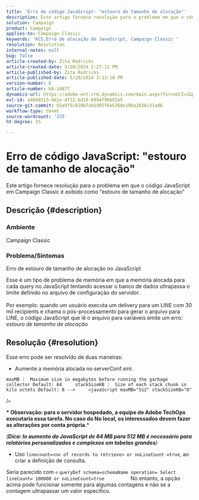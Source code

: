 ```yaml
---
title: 'Erro de código JavaScript: "estouro de tamanho de alocação"'
description: Este artigo fornece resolução para o problema em que o código JavaScript em Campaign Classic é exibido como "estouro de tamanho de alocação"
solution: Campaign
product: Campaign
applies-to: Campaign Classic
keywords: 'KCS,Erro de alocação de JavaScript, Campaign Classic '
resolution: Resolution
internal-notes: null
bug: false
article-created-by: Zita Rodricks
article-created-date: 5/20/2024 1:27:12 PM
article-published-by: Zita Rodricks
article-published-date: 5/20/2024 3:13:10 PM
version-number: 6
article-number: KA-14877
dynamics-url: https://adobe-ent.crm.dynamics.com/main.aspx?forceUCI=1&pagetype=entityrecord&etn=knowledgearticle&id=c63cf8a8-ac16-ef11-9f8a-6045bd026dc7
exl-id: a4bb0313-de1e-4f12-bd16-b994f9bb92e5
source-git-commit: b5a9f5c620b7ab5905f6e5360e18ba2036c31ad6
workflow-type: tm+mt
source-wordcount: '225'
ht-degree: 2%

---
```


# Erro de código JavaScript: &quot;estouro de tamanho de alocação&quot;


Este artigo fornece resolução para o problema em que o código JavaScript em Campaign Classic é exibido como &quot;estouro de tamanho de alocação&quot;

## Descrição {#description}


### Ambiente

Campaign Classic

### Problema/Sintomas

Erro de estouro de tamanho de alocação no JavaScript

Esse é um tipo de problema de memória em que a memória alocada para cada query no JavaScript tentando acessar o banco de dados ultrapassa o limite definido no arquivo de configuração do servidor.
<br><br>Por exemplo: quando um usuário executa um delivery para um LINE com 30 mil recipients e chama o pós-processamento para gerar o arquivo para LINE, o código JavaScript que lê o arquivo para variáveis emite um erro: *estouro de tamanho de alocação*









## Resolução {#resolution}

Esse erro pode ser resolvido de duas maneiras:<br>
- Aumente a memória alocada no serverConf.xml:





```
maxMB :  Maximum size in megabytes before running the garbage collector Default: 64     stackSizeKB :  Size of each stack chunk in kilo octets Default: 8 -->     <javaScript maxMB="512" stackSizeKB="8"
```

/`>`


<b>* Observação: para o servidor hospedado, a equipe de Adobe TechOps executaria essa tarefa. No caso do No local, os interessados devem fazer as alterações por conta própria.</b>*



*(<b>Dica: I</b><b>o aumento do JavaScript de 64 MB para 512 MB é necessário para relatórios personalizados e complexos em tabelas grandes</b>)*



- Uso `linecount=<no of records to retrieve> or noLineCount =true`, ao criar a definição de consulta.


Seria parecido com `<` `queryDef schema=schemaName operation= Select lineCount= 100000 or noLineCount=true`
                 No entanto, a opção acima pode funcionar somente para algumas contagens e não se a contagem ultrapassar um valor específico.
